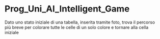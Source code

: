 # Prog_Uni_AI_Intelligent_Game
Dato uno stato iniziale di una tabella, inserita tramite foto, trova il percorso più breve per colorare tutte le celle di un solo colore e tornare alla cella iniziale
